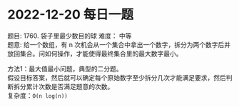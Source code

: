 # 2022-12-20 每日一题 


题目: 1760. 袋子里最少数目的球
难度： 中等  
题意: 给一个数组，有 n 次机会从一个集合中拿出一个数字，拆分为两个数字后并放回集合。问如何操作，才能使得最终集合里的最大数字最小。  


方法1：最大值最小问题，典型的二分题。  
假设目标答案，然后就可以确定每个原始数字至少拆分几次才能满足要求，然后判断拆分累计次数是否满足题意的次数。  
复杂度：`O(n log(n))`
